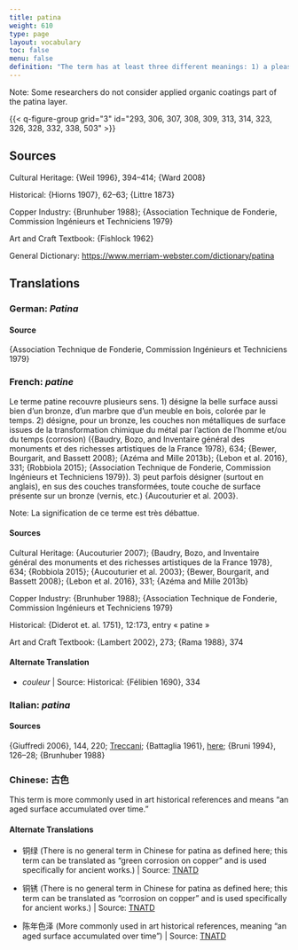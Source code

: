 ```yaml
---
title: patina
weight: 610
type: page
layout: vocabulary
toc: false
menu: false
definition: "The term has at least three different meanings: 1) a pleasing surface alteration acquired over time—whether on a bronze or marble sculpture, furniture, or a painting—that may add aesthetic value; 2) the chemical transformation of a metal surface to a mineral layer (sometimes referred to as chemical patina, see %%corrosion%%) that usually has a different color from and reduces the bright metallic reflectance of the polished original cast surface; or 3) (as opposed to chemically induced patinas) organic %%coatings%% such as resin, lacquer, oil, wax, or synthetic resins applied to the surface of metals that can change the color, texture, saturation, and/or reflectance."
---
```


<div class="backmatter">
Note: Some researchers do not consider applied organic coatings part of the patina layer.
</div>

{{< q-figure-group grid="3" id="293, 306, 307, 308, 309, 313, 314, 323, 326, 328, 332, 338, 503" >}}

## Sources

Cultural Heritage: {Weil 1996}, 394–414; {Ward 2008}

Historical: {Hiorns 1907}, 62–63; {Littre 1873}

Copper Industry: {Brunhuber 1988}; {Association Technique de Fonderie, Commission Ingénieurs et Techniciens 1979}

Art and Craft Textbook: {Fishlock 1962}

General Dictionary: <https://www.merriam-webster.com/dictionary/patina>

## Translations

<div class="accordion">

### **German**: *Patina*

#### Source

{Association Technique de Fonderie, Commission Ingénieurs et Techniciens 1979}

### **French**: *patine*

Le terme patine recouvre plusieurs sens. 1) désigne la belle surface aussi bien d’un bronze, d’un marbre que d’un meuble en bois, colorée par le temps. 2) désigne, pour un bronze, les couches non métalliques de surface issues de la transformation chimique du métal par l’action de l’homme et/ou du temps (corrosion) ({Baudry, Bozo, and Inventaire général des monuments et des richesses artistiques de la France 1978}, 634; {Bewer, Bourgarit, and Bassett 2008}; {Azéma and Mille 2013b}; {Lebon et al. 2016}, 331; {Robbiola 2015}; {Association Technique de Fonderie, Commission Ingénieurs et Techniciens 1979}). 3) peut parfois désigner (surtout en anglais), en sus des couches transformées, toute couche de surface présente sur un bronze (vernis, etc.) {Aucouturier et al. 2003}.

<div class="backmatter">
Note: La signification de ce terme est très débattue.
</div>

#### Sources

Cultural Heritage: {Aucouturier 2007}; {Baudry, Bozo, and Inventaire général des monuments et des richesses artistiques de la France 1978}, 634; {Robbiola 2015}; {Aucouturier et al. 2003}; {Bewer, Bourgarit, and Bassett 2008}; {Lebon et al. 2016}, 331; {Azéma and Mille 2013b}

Copper Industry: {Brunhuber 1988}; {Association Technique de Fonderie, Commission Ingénieurs et Techniciens 1979}

Historical: {Diderot et. al. 1751}, 12:173, entry « patine »

Art and Craft Textbook: {Lambert 2002}, 273; {Rama 1988}, 374

#### Alternate Translation

- *couleur* | Source: Historical: {Félibien 1690}, 334

### **Italian**: *patina*

#### Sources

{Giuffredi 2006}, 144, 220; [Treccani](http://www.treccani.it/vocabolario/patina/); {Battaglia 1961}, [here](http://www.gdli.it/pdf_viewer/Scripts/pdf.js/web/viewer.asp?file=/PDF/GDLI12/GDLI_12_ocr_829.pdf&parola=patina); {Bruni 1994}, 126–28; {Brunhuber 1988}

### **Chinese**: 古色

This term is more commonly used in art historical references and means “an aged surface accumulated over time.”

#### Alternate Translations

- 铜绿 (There is no general term in Chinese for patina as defined here; this term can be translated as “green corrosion on copper” and is used specifically for ancient works.) | Source: [TNATD](https:\terms.naer.edu.tw\detail\643113\%3findex=3)

- 铜锈 (There is no general term in Chinese for patina as defined here; this term can be translated as “corrosion on copper” and is used specifically for ancient works.) | Source: [TNATD](https:\terms.naer.edu.tw\detail\643113\%3findex=3)

- 陈年色泽 (More commonly used in art historical references, meaning “an aged surface accumulated over time”) | Source: [TNATD](https://terms.naer.edu.tw/detail/3610266/?index=6)   

</div>
